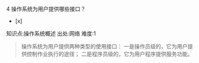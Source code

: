4
操作系统为用户提供哪些接口？
- [x]

知识点:操作系统概述
出处:网络
难度:1
> 操作系统为用户提供两种类型的使用接口： 一是操作员级的，它为用户提供控制作业执行的途径； 二是程序员级的，它为用户程序提供服务功能。

